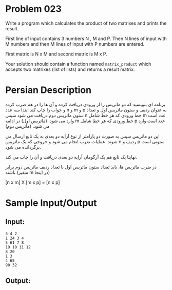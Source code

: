 # Problem 023
Write a program which calculates the product of two matrixes
and prints the result.

First line of input contains 3 numbers N , M and P.
Then N lines of input with M numbers and
then M lines of input with P numbers are entered.

First matrix is N x M and second matrix is M x P.

Your solution should contain a function named `matrix_product`
which accepts two matrixes (list of lists) and returns a result matrix.


# Persian Description
برنامه ای بنویسید که دو ماتریس را از ورودی دریافت کرده و آن ها را در هم ضرب کرده و جواب را چاپ کند
ابتدا سه عدد n و m و p به عنوان ردیف و ستون ماتریس اول و تعداد ستون ماتریس دوم دریافت می شود
سپس n خط ورودی که هر خط شامل m عدد است وارد می شود. (ماتریس اول)
در ادامه m خط ورودی که هر خط شامل p عدد است وارد می شود. (ماتریس دوم)

این دو ماتریس سپس به صورت دو پارامتر از نوع آرایه دو بعدی به یک تابع ارسال می شوند. عملیات ضرب انجام می شود و خروجی که یک ماتریس n ردیف و p ستونی است برگردانده می شود.

نهایتا یک تابع هم یک آرگومان آرایه دو بعدی دریافت و آن را چاپ می کند.

در ضرب ماتریس ها، باید تعداد ستون ماتریس اول با تعداد ردیف ماتریس دوم برابر باشند (متغیر m در اینجا)

[n x m] X [m x p] = [n x p]

# Sample Input/Output

## Input:
```
3 4 2
1 24 3 4
5 61 7 8
19 10 11 12
8 20
1 3
4 65
90 32
```

## Output: 
```

```
